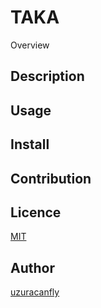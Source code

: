 TAKA
====

Overview

## Description

## Usage

## Install

## Contribution

## Licence

[MIT](https://github.com/tcnksm/tool/blob/master/LICENCE)

## Author

[uzuracanfly](https://github.com/uzuracanfly)